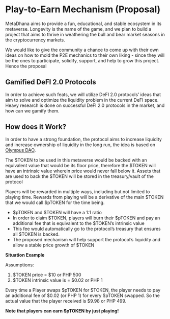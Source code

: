 # Play-to-Earn Mechanism (Proposal)

MetaDhana aims to provide a fun, educational, and stable ecosystem in its metaverse. Longevity is the name of the game, and we plan to build a project that aims to thrive in weathering the bull and bear market seasons in the cryptocurrency markets.

We would like to give the community a chance to come up with their own ideas on how to mold the P2E mechanics to their own liking - since they will be the ones to participate, solidify, support, and help to grow this project. Hence the proposal

## Gamified DeFI 2.0 Protocols

In order to achieve such feats, we will utilize DeFI 2.0 protocols’ ideas that aim to solve and optimize the liquidity problem in the current DeFI space. Heavy research is done on successful DeFI 2.0 protocols in the market, and how can we gamify them.

## How does it Work?

In order to have a strong foundation, the protocol aims to increase liquidity and increase ownership of liquidity in the long run, the idea is based on <a href="https://www.olympusdao.finance/" target ="_blank">Olympus DAO</a>.

The $TOKEN to be used in this metaverse would be backed with an equivalent value that would be its floor price, therefore the $TOKEN will have an intrinsic value wherein price would never fall below it. Assets that are used to back the $TOKEN will be stored in the treasury/vault of the protocol

Players will be rewarded in multiple ways, including but not limited to playing time. Rewards from playing will be a derivative of the main $TOKEN that we would call $pTOKEN for the time being.

- $pTOKEN and $TOKEN will have a 1:1 ratio
- In order to claim $TOKEN, players will burn their $pTOKEN and pay an additional fee that is equivalent to the $TOKEN’s intrinsic value
- This fee would automatically go to the protocol’s treasury that ensures all $TOKEN is backed.
- The proposed mechanism will help support the protocol’s liquidity and allow a stable price growth of $TOKEN

**Situation Example**

Assumptions:

1. $TOKEN price = $10 or PHP 500
2. $TOKEN intrinsic value is = $0.02 or PHP 1

Every time a Player swaps $pTOKEN for $TOKEN, the player needs to pay an additional fee of $0.02 (or PHP 1) for every $pTOKEN swapped. So the actual value that the player received is $9.98 or PHP 499.

**Note that players can earn $pTOKEN by just playing!**
